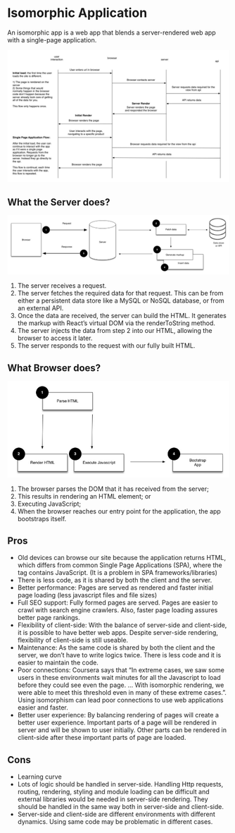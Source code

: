 # Isomorphic Application
An isomorphic app is a web app that blends a server-rendered web app with a single-page application.

![isomorphic-app-flow](./images/isomorphic-app-flow.jpeg)

## What the Server does?

![isomorphic-server](./images/isomorphic-server.jpeg)

1. The server receives a request.
2. The server fetches the required data for that request. This can be from either a persistent data store like a MySQL or NoSQL database, or from an external API.
3. Once the data are received, the server can build the HTML. It generates the markup with React’s virtual DOM via the renderToString method.
4. The server injects the data from step 2 into our HTML, allowing the browser to access it later.
5. The server responds to the request with our fully built HTML.

## What Browser does?

![isomorphic-client](./images/isomorphic-client.jpeg)

1. The browser parses the DOM that it has received from the server;
2. This results in rendering an HTML element; or
3. Executing JavaScript;
4. When the browser reaches our entry point for the application, the app bootstraps itself.

## Pros
* Old devices can browse our site because the application returns HTML, which differs from common Single Page Applications (SPA), where the tag contains JavaScript. (It is a problem in SPA frameworks/libraries)
* There is less code, as it is shared by both the client and the server.
* Better performance: Pages are served as rendered and faster initial page loading (less javascript files and file sizes)
* Full SEO support: Fully formed pages are served. Pages are easier to crawl with search engine crawlers. Also, faster page loading assures better page rankings.
* Flexibility of client-side: With the balance of server-side and client-side, it is possible to have better web apps. Despite server-side rendering, flexibility of client-side is still useable.
* Maintenance: As the same code is shared by both the client and the server, we don’t have to write logics twice. There is less code and it is easier to maintain the code.
* Poor connections: Coursera says that “In extreme cases, we saw some users in these environments wait minutes for all the Javascript to load before they could see even the page. ... With isomorphic rendering, we were able to meet this threshold even in many of these extreme cases.”. Using isomorphism can lead poor connections to use web applications easier and faster.
* Better user experience: By balancing rendering of pages will create a better user experience. Important parts of a page will be rendered in server and will be shown to user initially. Other parts can be rendered in client-side after these important parts of page are loaded.

## Cons
* Learning curve
* Lots of logic should be handled in server-side. Handling Http requests, routing, rendering, styling and module loading can be difficult and external libraries would be needed in server-side rendering. They should be handled in the same way both in server-side and client-side.
* Server-side and client-side are different environments with different dynamics. Using same code may be problematic in different cases.
